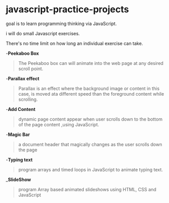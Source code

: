 # javascript-practice-projects

goal is to learn programming thinking via JavaScript.

i will do small Javascript exercises.
 
There's no time limit on how long an individual exercise can take.

-**Peekaboo Box**
>The Peekaboo box can will animate into the web page at any desired scroll point.

-**Parallax effect**
>Parallax is an effect where the background image or content in this case, is moved ata different speed than the 
foreground content while scrolling.

-**Add Content**
>dynamic page content appear when user scrolls down to the bottom of the page content ,using JavaScript. 
 
  -**Magic Bar**
 >a document header that magically changes as the user scrolls down the page
 
 -**Typing text**
 >program arrays and timed loops in JavaScript to animate typing text.
 
 _**SlideShow**
 >program Array based animated slideshows using HTML, CSS and JavaScript
